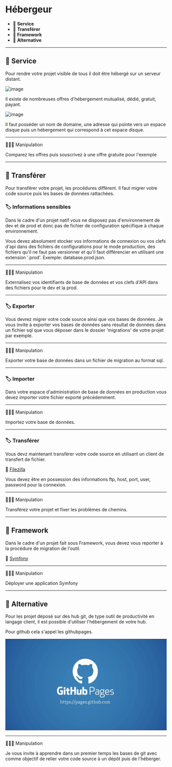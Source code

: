 # Hébergeur

*  🔖 **Service**
*  🔖 **Transférer**
*  🔖 **Framework**
*  🔖 **Alternative**

___

## 📑 Service

Pour rendre votre projet visible de tous il doit être hébergé sur un serveur distant.

![image](https://raw.githubusercontent.com/seeren-training/Wordpress/master/wiki/resources/server.jpg)

Il existe de nombreuses offres d'hébergement mutualisé, dédié, gratuit, payant.

![image](https://raw.githubusercontent.com/seeren-training/Wordpress/master/wiki/resources/ovh.png)

Il faut posséder un nom de domaine, une adresse qui pointe vers un espace disque puis un hébergement qui correspond à cet espace disque.

___

👨🏻‍💻 Manipulation

Comparez les offres puis souscrivez à une offre gratuite pour l'exemple
___

## 📑 Transférer

Pour transférer votre projet, les procédures diffèrent. Il faut migrer votre code source puis les bases de données rattachées.

### 🏷️ **Informations sensibles**

Dans le cadre d'un projet natif vous ne disposez pas d'environnement de dev et de prod et donc pas de fichier de configuration spécifique à chaque environnement.

Vous devez absolument stocker vos informations de connexion ou vos clefs d'api dans des fichiers de configurations pour le mode production, des fichiers qu'il ne faut pas versionner et qu'il faut différencier en utilisant une extension '.prod'. Exemple: database.prod.json.

___

👨🏻‍💻 Manipulation

Externalisez vos identifiants de base de données et vos clefs d'API dans des fichiers pour le dev et la prod.

___

### 🏷️ **Exporter**

Vous devrez migrer votre code source ainsi que vos bases de données. Je vous invite à exporter vos bases de données sans résultat de données dans un fichier sql que vous déposer dans le dossier 'migrations' de votre projet par exemple.

___

👨🏻‍💻 Manipulation

Exporter votre base de données dans un fichier de migration au format sql.

___

### 🏷️ **Importer**

Dans votre espace d'administration de base de données en production vous devez importer votre fichier exporté précédemment.

___

👨🏻‍💻 Manipulation

Importez votre base de données.

___

### 🏷️ **Transférer**

Vous devz maintenant transférer votre code source en utilisant un client de transfert de fichier.

🔗 [Filezilla](https://filezilla-project.org/)

Vous devez être en possession des informations ftp, host, port, user, password pour la connexion.

___

👨🏻‍💻 Manipulation

Transférez votre projet et fixer les problèmes de chemins.

___

## 📑 Framework

Dans le cadre d'un projet fait sous Framework, vous devez vous reporter à la procédure de migration de l'outil.

🔗 [Symfony](https://symfony.com/doc/current/deployment.html)

___

👨🏻‍💻 Manipulation

Déployer une application Symfony

___

## 📑 Alternative

Pour les projet déposé sur des hub git, de type outil de productivité en langage client, il est possible d'utiliser l'hébergement de votre hub.

Pour github cela s'appel les githubpages.

![image](https://raw.githubusercontent.com/seeren-training/WebMastering/master/wiki/resources/githubpages.jpg)

___

👨🏻‍💻 Manipulation

Je vous invite à apprendre dans un premier temps les bases de git avec comme objectif de relier votre code source à un dépôt puis de l'héberger.
